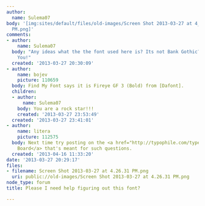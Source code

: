 ```yaml
---
author:
  name: Sulema07
body: '[img:sites/default/files/old-images/Screen Shot 2013-03-27 at 4_4678.26.31
  PM.png]'
comments:
- author:
    name: Sulema07
  body: "Any ideas what the the font used here is? Its not Bank Gothic??\r\nThank
    You!"
  created: '2013-03-27 20:30:09'
- author:
    name: bojev
    picture: 110659
  body: Find My Font says it is Fireye GF 3 (Bold) from [Dafont].
  children:
  - author:
      name: Sulema07
    body: You are a rock star!!!
    created: '2013-03-27 23:53:49'
  created: '2013-03-27 23:41:01'
- author:
    name: litera
    picture: 112575
  body: Next time try posting on the <a href="http://typophile.com/typeid">Type ID
    Board</a> that's meant for such questions.
  created: '2013-04-16 11:33:20'
date: '2013-03-27 20:29:17'
files:
- filename: Screen Shot 2013-03-27 at 4.26.31 PM.png
  uri: public://old-images/Screen Shot 2013-03-27 at 4.26.31 PM.png
node_type: forum
title: Please I need help figuring out this font?

---
```

